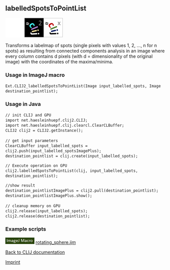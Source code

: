 ## labelledSpotsToPointList
<img src="images/mini_empty_logo.png"/><img src="images/mini_clij2_logo.png"/><img src="images/mini_clijx_logo.png"/>

Transforms a labelmap of spots (single pixels with values 1, 2, ..., n for n spots) as resulting from connected components analysis in an image where every column contains d 
pixels (with d = dimensionality of the original image) with the coordinates of the maxima/minima.

### Usage in ImageJ macro
```
Ext.CLIJ2_labelledSpotsToPointList(Image input_labelled_spots, Image destination_pointlist);
```


### Usage in Java
```
// init CLIJ and GPU
import net.haesleinhuepf.clij2.CLIJ;
import net.haesleinhuepf.clij.clearcl.ClearCLBuffer;
CLIJ2 clij2 = CLIJ2.getInstance();

// get input parameters
ClearCLBuffer input_labelled_spots = clij2.push(input_labelled_spotsImagePlus);
destination_pointlist = clij.create(input_labelled_spots);
```

```
// Execute operation on GPU
clij2.labelledSpotsToPointList(clij, input_labelled_spots, destination_pointlist);
```

```
//show result
destination_pointlistImagePlus = clij2.pull(destination_pointlist);
destination_pointlistImagePlus.show();

// cleanup memory on GPU
clij2.release(input_labelled_spots);
clij2.release(destination_pointlist);
```




### Example scripts
<a href="https://github.com/clij/clij2-docs/blob/master/src/main/macro/"><img src="images/language_macro.png" height="20"/></a> [rotating_sphere.ijm](https://github.com/clij/clij2-docs/blob/master/src/main/macro/rotating_sphere.ijm)  


[Back to CLIJ documentation](https://clij.github.io/)

[Imprint](https://clij.github.io/imprint)
